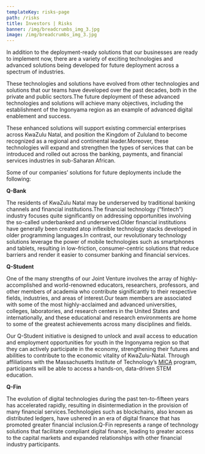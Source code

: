```yaml
---
templateKey: risks-page
path: /risks
title: Investors | Risks
banner: /img/breadcrumbs_img_3.jpg
image: /img/breadcrumbs_img_3.jpg
---
```


In addition to the deployment-ready solutions that our businesses are ready to implement now, there are a variety of exciting technologies and advanced solutions being developed for future deployment across a spectrum of industries.

These technologies and solutions have evolved from other technologies and solutions that our teams have developed over the past decades, both in the private and public sectors.The future deployment of these advanced technologies and solutions will achieve many objectives, including the establishment of the Ingonyama region as an example of advanced digital enablement and success.

These enhanced solutions will support existing commercial enterprises across KwaZulu Natal, and position the Kingdom of Zululand to become recognized as a regional and continental leader.Moreover, these technologies will expand and strengthen the types of services that can be introduced and rolled out across the banking, payments, and financial services industries in sub-Saharan African.

Some of our companies’ solutions for future deployments include the following:

**Q-Bank**

The residents of KwaZulu Natal may be underserved by traditional banking channels and financial institutions.The financial technology (“fintech”) industry focuses quite significantly on addressing opportunities involving the so-called underbanked and underserved.Older financial institutions have generally been created atop inflexible technology stacks developed in older programming languages.In contrast, our revolutionary technology solutions leverage the power of mobile technologies such as smartphones and tablets, resulting in low-friction, consumer-centric solutions that reduce barriers and render it easier to consumer banking and financial services.

**Q-Student**

One of the many strengths of our Joint Venture involves the array of highly-accomplished and world-renowned educators, researchers, professors, and other members of academia who contribute significantly to their respective fields, industries, and areas of interest.Our team members are associated with some of the most highly-acclaimed and advanced universities, colleges, laboratories, and research centers in the United States and internationally, and these educational and research environments are home to some of the greatest achievements across many disciplines and fields.

Our Q-Student initiative is designed to unlock and avail access to education and employment opportunities for youth in the Ingonyama region so that they can actively participate in the economy, strengthening their futures and abilities to contribute to the economic vitality of KwaZulu-Natal. Through affiliations with the Massachusetts Institute of Technology’s [MICA](https://bioinstrumentation.mit.edu/mica) program, participants will be able to access a hands-on, data-driven STEM education.

**Q-Fin**

The evolution of digital technologies during the past ten-to-fifteen years has accelerated rapidly, resulting in disintermediation in the provision of many financial services.Technologies such as blockchains, also known as distributed ledgers, have ushered in an era of digital finance that has promoted greater financial inclusion.Q-Fin represents a range of technology solutions that facilitate compliant digital finance, leading to greater access to the capital markets and expanded relationships with other financial industry participants.
